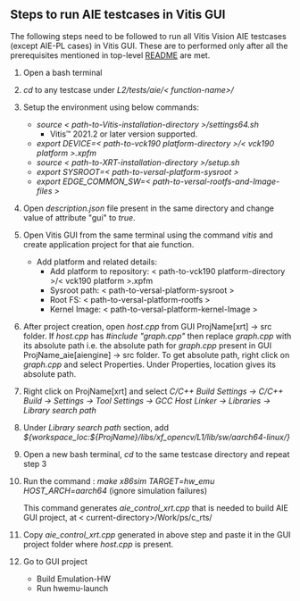 ## Steps to run AIE testcases in Vitis GUI

The following steps need to be followed to run all Vitis Vision AIE testcases (except AIE-PL cases) in Vitis GUI. These are to performed only after all the prerequisites mentioned in top-level [README](https://github.com/Xilinx/Vitis_Libraries/blob/master/vision/README.md#prerequisites) are met.

1. Open a bash terminal
2. *cd* to any testcase under *L2/tests/aie/< function-name>/* 
3. Setup the environment using below commands:
	* *source < path-to-Vitis-installation-directory >/settings64.sh*
		- Vitis™ 2021.2 or later version supported.
	* *export DEVICE=< path-to-vck190 platform-directory >/< vck190 platform >.xpfm*
	* *source < path-to-XRT-installation-directory >/setup.sh*
	* *export SYSROOT=< path-to-versal-platform-sysroot >*
	* *export EDGE_COMMON_SW=< path-to-versal-rootfs-and-Image-files >*
4. Open *description.json* file present in the same directory and change value of attribute "gui" to *true*.
5. Open Vitis GUI from the same terminal using the command *vitis* and create application project for that aie function.
	* Add platform and related details:
		- Add platform to repository: < path-to-vck190 platform-directory >/< vck190 platform >.xpfm
		- Sysroot path: < path-to-versal-platform-sysroot >
		- Root FS: < path-to-versal-platform-rootfs >
		- Kernel Image:  < path-to-versal-platform-kernel-Image >

6. After project creation, open *host.cpp* from GUI ProjName[xrt] -> src folder. If *host.cpp* has *#include "graph.cpp"* then replace *graph.cpp* with its absolute path i.e. the absolute path for *graph.cpp* present in GUI ProjName_aie[aiengine] -> src folder. To get absolute path, right click on *graph.cpp* and select Properties. Under Properties, location gives its absolute path.
7. Right click on ProjName[xrt] and select *C/C++ Build Settings -> C/C++ Build -> Settings -> Tool Settings -> GCC Host Linker -> Libraries -> Library search path*
8. Under *Library search path* section, add *${workspace_loc:${ProjName}/libs/xf_opencv/L1/lib/sw/aarch64-linux/}*
9. Open a new bash terminal, *cd* to the same testcase directory and repeat step 3
10. Run the command : *make x86sim TARGET=hw_emu HOST_ARCH=aarch64* (ignore simulation failures)

	This command generates *aie_control_xrt.cpp* that is needed to build AIE GUI project, at < current-directory>/Work/ps/c_rts/
11. Copy *aie_control_xrt.cpp* generated in above step and paste it in the GUI project folder where *host.cpp* is present.
12. Go to GUI project
	* Build Emulation-HW
	* Run hwemu-launch
